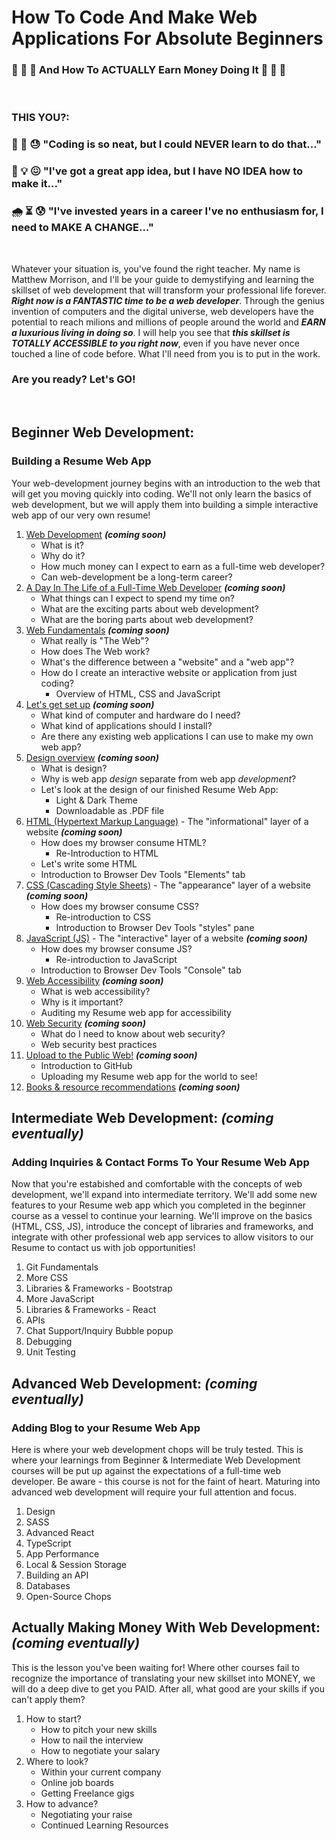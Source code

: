 # How To Code And Make Web Applications For Absolute Beginners
### 💸 💸 💸 And How To ACTUALLY Earn Money Doing It 💸 💸 💸 
&nbsp;

### THIS YOU?:

### 🤔 🧐 😓 "Coding is so neat, but I could NEVER learn to do that..."

### 🧠 💡 😖 "I've got a great app idea, but I have NO IDEA how to make it..."

### 🌧 ⏳ 😰 "I've invested years in a career I've no enthusiasm for, I need to MAKE A CHANGE..."

&nbsp;

Whatever your situation is, you've found the right teacher. My name is Matthew Morrison, and I'll be your guide to demystifying and learning the skillset of web development that will transform your professional life forever. ***Right now is a FANTASTIC time to be a web developer***. Through the genius invention of computers and the digital universe, web developers have the potential to reach milions and millions of people around the world and ***EARN a luxurious living in doing so***. I will help you see that ***this skillset is TOTALLY ACCESSIBLE to you right now***, even if you have never once touched a line of code before. What I'll need from you is to put in the work.

### Are you ready? Let's GO!
&nbsp;

## Beginner Web Development:
### Building a Resume Web App
Your web-development journey begins with an introduction to the web that will get you moving quickly into coding. We'll not only learn the basics of web development, but we will apply them into building a simple interactive web app of our very own resume!

1. [Web Development](#) ***(coming soon)***
   * What is it?
   * Why do it?
   * How much money can I expect to earn as a full-time web developer?
   * Can web-development be a long-term career?
3. [A Day In The Life of a Full-Time Web Developer](#) ***(coming soon)***
    * What things can I expect to spend my time on?
    * What are the exciting parts about web development?
    * What are the boring parts about web development?
5. [Web Fundamentals](#) ***(coming soon)***
    * What really is "The Web"?
    * How does The Web work?
    * What's the difference between a "website" and a "web app"?
    * How do I create an interactive website or application from just coding?
      * Overview of HTML, CSS and JavaScript
6. [Let's get set up](#) ***(coming soon)***
    * What kind of computer and hardware do I need?
    * What kind of applications should I install?
    * Are there any existing web applications I can use to make my own web app?
7. [Design overview](#) ***(coming soon)***
    * What is design?
    * Why is web app *design* separate from web app *development*?
    * Let's look at the design of our finished Resume Web App:
      * Light & Dark Theme
      * Downloadable as .PDF file
8. [HTML (Hypertext Markup Language)](#) - The "informational" layer of a website ***(coming soon)***
    * How does my browser consume HTML?
      * Re-Introduction to HTML
    * Let's write some HTML
    * Introduction to Browser Dev Tools "Elements" tab
9. [CSS (Cascading Style Sheets)](#) - The "appearance" layer of a website ***(coming soon)***
    * How does my browser consume CSS?
      * Re-introduction to CSS
      * Introduction to Browser Dev Tools "styles" pane
10. [JavaScript (JS)](#) - The "interactive" layer of a website ***(coming soon)***
    * How does my browser consume JS?
      * Re-introduction to JavaScript
    * Introduction to Browser Dev Tools "Console" tab
11. [Web Accessibility](#) ***(coming soon)***
    * What is web accessibility?
    * Why is it important?
    * Auditing my Resume web app for accessibility
12. [Web Security](#) ***(coming soon)***
    * What do I need to know about web security?
    * Web security best practices
13. [Upload to the Public Web!](#) ***(coming soon)***
    * Introduction to GitHub
    * Uploading my Resume web app for the world to see!
14. [Books & resource recommendations](#) ***(coming soon)***


## Intermediate Web Development: ***(coming eventually)***
### Adding Inquiries & Contact Forms To Your Resume Web App
Now that you're estabished and comfortable with the concepts of web development, we'll expand into intermediate territory. We'll add some new features to your Resume web app which you completed in the beginner course as a vessel to continue your learning. We'll improve on the basics (HTML, CSS, JS), introduce the concept of libraries and frameworks, and integrate with other professional web app services to allow visitors to our Resume to contact us with job opportunities!

1. Git Fundamentals
2. More CSS
3. Libraries & Frameworks - Bootstrap
4. More JavaScript
6. Libraries & Frameworks - React
6. APIs
7. Chat Support/Inquiry Bubble popup
8. Debugging
9. Unit Testing 

## Advanced Web Development: ***(coming eventually)***
### Adding Blog to your Resume Web App
Here is where your web development chops will be truly tested. This is where your learnings from Beginner & Intermediate Web Development courses will be put up against the expectations of a full-time web developer. Be aware - this course is not for the faint of heart. Maturing into advanced web development will require your full attention and focus.
1. Design
2. SASS
3. Advanced React
4. TypeScript
5. App Performance
6. Local & Session Storage
7. Building an API
8. Databases
9. Open-Source Chops

## Actually Making Money With Web Development: ***(coming eventually)***
This is the lesson you've been waiting for! Where other courses fail to recognize the importance of translating your new skillset into MONEY, we will do a deep dive to get you PAID. After all, what good are your skills if you can't apply them?
1. How to start?
    * How to pitch your new skills
    * How to nail the interview
    * How to negotiate your salary
3. Where to look?
      * Within your current company
      * Online job boards
      * Getting Freelance gigs
4. How to advance?
      * Negotiating your raise
      * Continued Learning Resources
